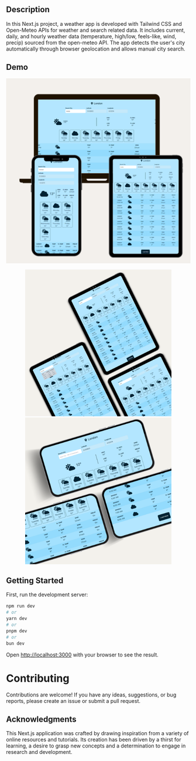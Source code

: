 

## Description

In this Next.js project, a weather app is developed with Tailwind CSS and Open-Meteo APIs for weather and search related data. It includes current, daily, and hourly weather data (temperature, high/low, feels-like, wind, precip) sourced from the open-meteo API. The app detects the user's city automatically through browser geolocation and allows manual city search.

## Demo
![Screenshot](public/images/snapshot-1.png)
<p float="left" align="center">
  <img src="public/images/snapshot-2.png" width="400" />
  <img src="public/images/snapshot-3.png" width="400" />
</p>

## Getting Started

First, run the development server:

```bash
npm run dev
# or
yarn dev
# or
pnpm dev
# or
bun dev
```

Open [http://localhost:3000](http://localhost:3000) with your browser to see the result.

# Contributing
Contributions are welcome! If you have any ideas, suggestions, or bug reports, please create an issue or submit a pull request.

## Acknowledgments
This Next.js application was crafted by drawing inspiration from a variety of online resources and tutorials. Its creation has been driven by a thirst for learning, a desire to grasp new concepts and a determination to engage in research and development.

